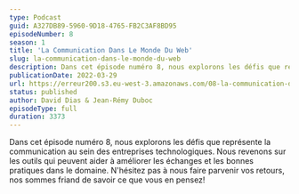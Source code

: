 ```yaml
---
type: Podcast
guid: A327DB89-5960-9D18-4765-FB2C3AF8BD95
episodeNumber: 8
season: 1
title: 'La Communication Dans Le Monde Du Web'
slug: la-communication-dans-le-monde-du-web
description: Dans cet épisode numéro 8, nous explorons les défis que représente la communication au sein des entreprises technologiques
publicationDate: 2022-03-29
url: https://erreur200.s3.eu-west-3.amazonaws.com/08-la-communication-dans-le-monde-du-web.mp3
status: published
author: David Dias & Jean-Rémy Duboc
episodeType: full
duration: 3373
---
```


Dans cet épisode numéro 8, nous explorons les défis que représente la communication au sein des entreprises technologiques. Nous revenons sur les outils qui peuvent aider à améliorer les échanges et les bonnes pratiques dans le domaine. N'hésitez pas à nous faire parvenir vos retours, nos sommes friand de savoir ce que vous en pensez!
